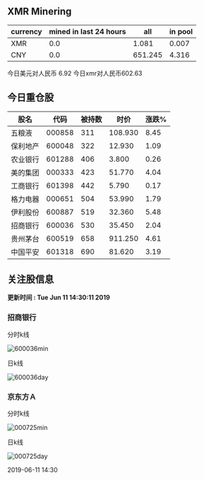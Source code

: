 ## XMR Minering

|currency|mined in last 24 hours|all|in pool|
|---|---|---|---|
|XMR|0.0|1.081|0.007|
|CNY|0.0|651.245|4.316|

今日美元对人民币 6.92	今日xmr对人民币602.63


## 今日重仓股 

|股名|代码|被持数|时价|涨跌%|
|---|---|---|---|---|
|五粮液|000858|311|108.930|8.45|
|保利地产|600048|322|12.930|1.09|
|农业银行|601288|406|3.800|0.26|
|美的集团|000333|423|51.770|4.04|
|工商银行|601398|442|5.790|0.17|
|格力电器|000651|504|53.990|1.79|
|伊利股份|600887|519|32.360|5.48|
|招商银行|600036|530|35.450|2.04|
|贵州茅台|600519|658|911.250|4.61|
|中国平安|601318|690|81.620|3.19|

## 关注股信息
**更新时间 : Tue Jun 11 14:30:11 2019**
### 招商银行 
分时k线

![600036min](http://image.sinajs.cn/newchart/min/n/sh600036.gif)

日k线

![600036day](http://image.sinajs.cn/newchart/daily/n/sh600036.gif)

### 京东方Ａ 
分时k线

![000725min](http://image.sinajs.cn/newchart/min/n/sz000725.gif)

日k线

![000725day](http://image.sinajs.cn/newchart/daily/n/sz000725.gif)

2019-06-11 14:30